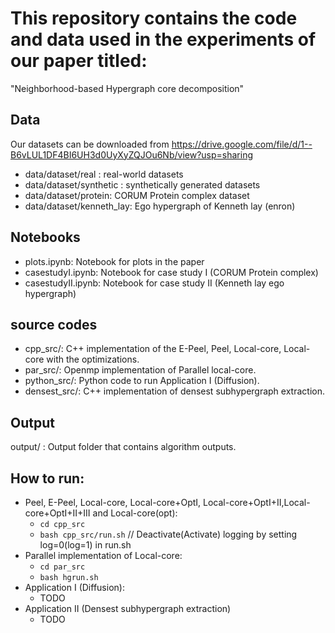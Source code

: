 # This repository contains the code and data used in the experiments of our paper titled:
"Neighborhood-based Hypergraph core decomposition"
## Data
Our datasets can be downloaded from https://drive.google.com/file/d/1--B6vLUL1DF4BI6UH3d0UyXyZQJOu6Nb/view?usp=sharing 
- data/dataset/real : real-world datasets
- data/dataset/synthetic : synthetically generated datasets
- data/dataset/protein: CORUM Protein complex dataset
- data/dataset/kenneth_lay: Ego hypergraph of Kenneth lay (enron)

## Notebooks
- plots.ipynb: Notebook for plots in the paper
- casestudyI.ipynb: Notebook for case study I (CORUM Protein complex)
- casestudyII.ipynb: Notebook for case study II (Kenneth lay ego hypergraph)

## source codes
- cpp_src/: C++ implementation of the E-Peel, Peel, Local-core, Local-core with the optimizations.
- par_src/: Openmp implementation of Parallel local-core.
- python_src/: Python code to run Application I (Diffusion).
- densest_src/: C++ implementation of densest subhypergraph extraction.

## Output
output/ : Output folder that contains algorithm outputs.

## How to run:
- Peel, E-Peel, Local-core, Local-core+OptI, Local-core+OptI+II,Local-core+OptI+II+III and Local-core(opt): 
    - `cd cpp_src` 
    - `bash cpp_src/run.sh` // Deactivate(Activate) logging by setting log=0(log=1) in run.sh
- Parallel implementation of Local-core:
  - `cd par_src`
  - `bash hgrun.sh`
- Application I (Diffusion):
  - TODO
- Application II (Densest subhypergraph extraction)
  - TODO
